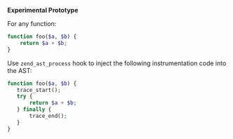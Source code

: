 **Experimental Prototype**

For any function:

```php
function foo($a, $b) {
    return $a + $b;
}
```

Use `zend_ast_process` hook to inject the following instrumentation code into the AST:

```php
function foo($a, $b) {
   trace_start();
   try {
       return $a + $b;
   } finally {
       trace_end();
   }
}
```
